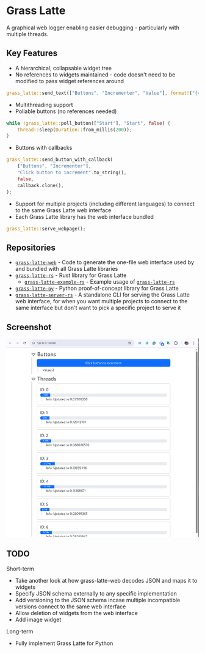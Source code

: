 # Grass Latte

A graphical web logger enabling easier debugging - particularly with multiple threads.

## Key Features

- A hierarchical, collapsable widget tree
- No references to widgets maintained - code doesn't need to be modified to pass widget references around
```rust
grass_latte::send_text(["Buttons", "Incrementer", "Value"], format!("{val}"), false);
```
- Multithreading support
- Pollable buttons (no references needed)
```rust
while !grass_latte::poll_button(["Start"], "Start", false) {
    thread::sleep(Duration::from_millis(200));
}
```
- Buttons with callbacks
```rust
grass_latte::send_button_with_callback(
    ["Buttons", "Incrementer"],
    "Click button to increment".to_string(),
    false,
    callback.clone(),
);
```
- Support for multiple projects (including different languages) to connect to the same Grass Latte web interface
- Each Grass Latte library has the web interface bundled
```rust
grass_latte::serve_webpage();
```

## Repositories

- [`grass-latte-web`](https://github.com/grass-latte/grass-latte-web) - Code to generate the one-file web interface used by and bundled with all Grass Latte libraries
- [`grass-latte-rs`](https://github.com/grass-latte/grass-latte-rs) - Rust library for Grass Latte
    - [`grass-latte-example-rs`](https://github.com/grass-latte/grass-latte-example-rs) - Example usage of [`grass-latte-rs`](https://github.com/grass-latte/grass-latte-rs)
- [`grass-latte-py`](https://github.com/grass-latte/grass-latte-py) - Python proof-of-concept library for Grass Latte
- [`grass-latte-server-rs`](https://github.com/grass-latte/grass-latte-server-rs) - A standalone CLI for serving the Grass Latte web interface, for when you want multiple projects to connect to the same interface but don't want to pick a specific project to serve it

## Screenshot


![Grass Latte Interface](/profile/grass_latte.png)


## TODO
Short-term

- Take another look at how grass-latte-web decodes JSON and maps it to widgets
- Specify JSON schema externally to any specific implementation
- Add versioning to the JSON schema incase multiple incompatible versions connect to the same web interface
- Allow deletion of widgets from the web interface
- Add image widget

Long-term

- Fully implement Grass Latte for Python
